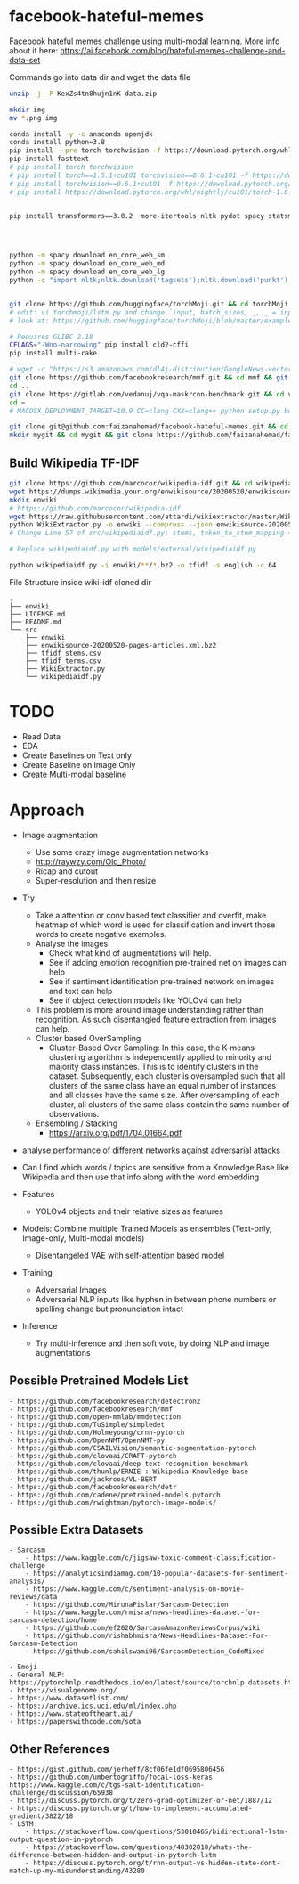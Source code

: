 # facebook-hateful-memes
Facebook hateful memes challenge using multi-modal learning. More info about it here: https://ai.facebook.com/blog/hateful-memes-challenge-and-data-set

Commands
go into data dir and wget the data file
```bash
unzip -j -P KexZs4tn8hujn1nK data.zip
```

```bash
mkdir img
mv *.png img
```

```bash
conda install -y -c anaconda openjdk
conda install python=3.8
pip install --pre torch torchvision -f https://download.pytorch.org/whl/nightly/cu101/torch_nightly.html
pip install fasttext
# pip install torch torchvision 
# pip install torch==1.5.1+cu101 torchvision==0.6.1+cu101 -f https://download.pytorch.org/whl/torch_stable.html 
# pip install torchvision==0.6.1+cu101 -f https://download.pytorch.org/whl/torch_stable.html
# pip install https://download.pytorch.org/whl/nightly/cu101/torch-1.6.0.dev20200625%2Bcu101-cp37-cp37m-linux_x86_64.whl


pip install transformers==3.0.2  more-itertools nltk pydot spacy statsmodels tabulate Cython dill flair gensim nltk pydot graphviz scipy pandas seaborn matplotlib bidict contractions pytorch-nlp spacy-transformers stanza demjson omegaconf torchtext textblob rake-nltk nlpaug annoy torch_optimizer vaderSentiment maxfw pytextrank pycontractions yacs jsonlines lmdb editdistance fastBPE regex requests sacremoses subword_nmt mosestokenizer diskcache "pytorch-pretrained-bert>=0.6.1" gpustat gputil gdown fvcore opencv-python git+https://github.com/cocodataset/panopticapi.git fcache 'git+https://github.com/faizanahemad/detectron2.git@old' 'git+https://github.com/myint/language-check.git' 'git+https://github.com/LIAAD/yake' 'git+https://github.com/faizanahemad/ImageCaptioning.pytorch.git' 'git+https://github.com/ruotianluo/meshed-memory-transformer.git' nlp imgaug albumentations timm imagecorruptions langdetect datasets




python -m spacy download en_core_web_sm
python -m spacy download en_core_web_md
python -m spacy download en_core_web_lg
python -c "import nltk;nltk.download('tagsets');nltk.download('punkt');nltk.download('averaged_perceptron_tagger');nltk.download('maxent_ne_chunker');nltk.download('words');import stanza;stanza.download('en');nltk.download('stopwords');nltk.download('vader_lexicon');nltk.download('treebank');nltk.download('wordnet');import gensim.downloader as api;api.load(\"glove-twitter-25\");api.load(\"glove-twitter-50\");api.load(\"glove-wiki-gigaword-50\");api.load(\"word2vec-google-news-300\");api.load(\"conceptnet-numberbatch-17-06-300\");"


git clone https://github.com/huggingface/torchMoji.git && cd torchMoji && pip install --no-deps -e . && python scripts/download_weights.py
# edit: vi torchmoji/lstm.py and change `input, batch_sizes, _, _ = input` line 78
# look at: https://github.com/huggingface/torchMoji/blob/master/examples/score_texts_emojis.py

# Requires GLIBC 2.18
CFLAGS="-Wno-narrowing" pip install cld2-cffi
pip install multi-rake

# wget -c "https://s3.amazonaws.com/dl4j-distribution/GoogleNews-vectors-negative300.bin.gz"
git clone https://github.com/facebookresearch/mmf.git && cd mmf && git checkout a79bb9985a3c1347741796d350030ced20043195 && pip install --no-dependencies --editable .
cd ..
git clone https://gitlab.com/vedanuj/vqa-maskrcnn-benchmark.git && cd vqa-maskrcnn-benchmark && python setup.py clean && python setup.py build && python setup.py develop
cd ~
# MACOSX_DEPLOYMENT_TARGET=10.9 CC=clang CXX=clang++ python setup.py build develop

git clone git@github.com:faizanahemad/facebook-hateful-memes.git && cd facebook-hateful-memes && pip install --no-dependencies --editable .
mkdir mygit && cd mygit && git clone https://github.com/faizanahemad/facebook-hateful-memes.git && cd facebook-hateful-memes && pip install --no-dependencies --editable .


```

## Build Wikipedia TF-IDF
```bash
git clone https://github.com/marcocor/wikipedia-idf.git && cd wikipedia-idf/src
wget https://dumps.wikimedia.your.org/enwikisource/20200520/enwikisource-20200520-pages-articles.xml.bz2
mkdir enwiki
# https://github.com/marcocor/wikipedia-idf
wget https://raw.githubusercontent.com/attardi/wikiextractor/master/WikiExtractor.py
python WikiExtractor.py -o enwiki --compress --json enwikisource-20200520-pages-articles.xml.bz2
# Change Line 57 of src/wikipediaidf.py: stems, token_to_stem_mapping = stem(tokens) if stemmer else None, None => stems, token_to_stem_mapping = stem(tokens) if stemmer else (None, None)

# Replace wikipediaidf.py with models/external/wikipediaidf.py

python wikipediaidf.py -i enwiki/**/*.bz2 -o tfidf -s english -c 64


```

File Structure inside wiki-idf cloned dir
```
.
├── enwiki
├── LICENSE.md
├── README.md
└── src
    ├── enwiki
    ├── enwikisource-20200520-pages-articles.xml.bz2
    ├── tfidf_stems.csv
    ├── tfidf_terms.csv
    ├── WikiExtractor.py
    └── wikipediaidf.py
```

# TODO
- Read Data
- EDA
- Create Baselines on Text only
- Create Baseline on Image Only
- Create Multi-modal baseline

# Approach
- Image augmentation
    - Use some crazy image augmentation networks 
    - http://raywzy.com/Old_Photo/
    - Ricap and cutout
    - Super-resolution and then resize
- Try 
    - Take a attention or conv based text classifier and overfit, make heatmap of which word is used for classification and invert those words to create negative examples. 
    - Analyse the images
        - Check what kind of augmentations will help. 
        - See if adding emotion recognition pre-trained net on images can help
        - See if sentiment identification pre-trained network on images and text can help
        - See if object detection models like YOLOv4 can help
    - This problem is more around image understanding rather than recognition. As such disentangled feature extraction from images can help.
    - Cluster based OverSampling
        - Cluster-Based Over Sampling: In this case, the K-means clustering algorithm is independently applied to minority and majority class instances. This is to identify clusters in the dataset. Subsequently, each cluster is oversampled such that all clusters of the same class have an equal number of instances and all classes have the same size.  After oversampling of each cluster, all clusters of the same class contain the same number of observations.
    - Ensembling / Stacking
        - https://arxiv.org/pdf/1704.01664.pdf
- analyse performance of different networks against adversarial attacks
- Can I find which words /  topics are sensitive from a Knowledge Base like Wikipedia and then use that info along with the word embedding


- Features
    - YOLOv4 objects and their relative sizes as features

- Models: Combine multiple Trained Models as ensembles (Text-only, Image-only, Multi-modal models)
    - Disentangeled VAE with self-attention based model
    
    
- Training
    - Adversarial Images
    - Adversarial NLP inputs like hyphen in between phone numbers or spelling change but pronunciation intact
    
    
- Inference
    - Try multi-inference and then soft vote, by doing NLP and image augmentations
    
    
## Possible Pretrained Models List
    - https://github.com/facebookresearch/detectron2
    - https://github.com/facebookresearch/mmf
    - https://github.com/open-mmlab/mmdetection
    - https://github.com/TuSimple/simpledet
    - https://github.com/Holmeyoung/crnn-pytorch
    - https://github.com/OpenNMT/OpenNMT-py
    - https://github.com/CSAILVision/semantic-segmentation-pytorch
    - https://github.com/clovaai/CRAFT-pytorch
    - https://github.com/clovaai/deep-text-recognition-benchmark
    - https://github.com/thunlp/ERNIE : Wikipedia Knowledge base
    - https://github.com/jackroos/VL-BERT
    - https://github.com/facebookresearch/detr
    - https://github.com/cadene/pretrained-models.pytorch
    - https://github.com/rwightman/pytorch-image-models/
    
## Possible Extra Datasets
    - Sarcasm
        - https://www.kaggle.com/c/jigsaw-toxic-comment-classification-challenge
        - https://analyticsindiamag.com/10-popular-datasets-for-sentiment-analysis/
        - https://www.kaggle.com/c/sentiment-analysis-on-movie-reviews/data
        - https://github.com/MirunaPislar/Sarcasm-Detection
        - https://www.kaggle.com/rmisra/news-headlines-dataset-for-sarcasm-detection/home
        - https://github.com/ef2020/SarcasmAmazonReviewsCorpus/wiki
        - https://github.com/rishabhmisra/News-Headlines-Dataset-For-Sarcasm-Detection
        - https://github.com/sahilswami96/SarcasmDetection_CodeMixed
        
    - Emoji
    - General NLP: https://pytorchnlp.readthedocs.io/en/latest/source/torchnlp.datasets.html
    - https://visualgenome.org/
    - https://www.datasetlist.com/
    - https://archive.ics.uci.edu/ml/index.php
    - https://www.stateoftheart.ai/
    - https://paperswithcode.com/sota
        
    
## Other References
    - https://gist.github.com/jerheff/8cf06fe1df0695806456
    - https://github.com/umbertogriffo/focal-loss-keras https://www.kaggle.com/c/tgs-salt-identification-challenge/discussion/65938
    - https://discuss.pytorch.org/t/zero-grad-optimizer-or-net/1887/12
    - https://discuss.pytorch.org/t/how-to-implement-accumulated-gradient/3822/18
    - LSTM
        - https://stackoverflow.com/questions/53010465/bidirectional-lstm-output-question-in-pytorch
        - https://stackoverflow.com/questions/48302810/whats-the-difference-between-hidden-and-output-in-pytorch-lstm
        - https://discuss.pytorch.org/t/rnn-output-vs-hidden-state-dont-match-up-my-misunderstanding/43280
        
